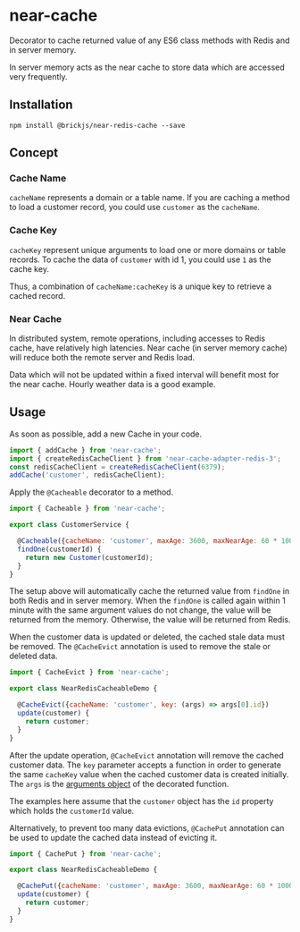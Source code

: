 # near-cache

Decorator to cache returned value of any ES6 class methods with Redis and in server memory.

In server memory acts as the near cache to store data which are accessed very frequently.

## Installation

```
npm install @brickjs/near-redis-cache --save
```
## Concept

### Cache Name
`cacheName` represents a domain or a table name.
If you are caching a method to load a customer record, you could use `customer` as the `cacheName`.

### Cache Key
`cacheKey` represent unique arguments to load one or more domains or table records. 
To cache the data of `customer` with id 1, you could use `1` as the cache key.

Thus, a combination of `cacheName:cacheKey` is a unique key to retrieve a cached record.

### Near Cache

In distributed system, remote operations, including accesses to Redis cache, have relatively high latencies. 
Near cache (in server memory cache) will reduce both the remote server and Redis load.

Data which will not be updated within a fixed interval will benefit most for the near cache.
Hourly weather data is a good example.

## Usage

As soon as possible, add a new Cache in your code.

```javascript
import { addCache } from 'near-cache';
import { createRedisCacheClient } from 'near-cache-adapter-redis-3';
const redisCacheClient = createRedisCacheClient(6379);
addCache('customer', redisCacheClient);
```

Apply the `@Cacheable` decorator to a method.

```javascript
import { Cacheable } from 'near-cache';

export class CustomerService {

  @Cacheable({cacheName: 'customer', maxAge: 3600, maxNearAge: 60 * 1000})
  findOne(customerId) {
    return new Customer(customerId);
  }
}
```

The setup above will automatically cache the returned value from `findOne` in both Redis and in server memory.
When the `findOne` is called again within 1 minute with the same argument values  do not change, the value will be returned from the memory.
Otherwise, the value will be returned from Redis.

When the customer data is updated or deleted, the cached stale data must be removed. The `@CacheEvict` annotation is used to remove the stale or deleted data.

 ```javascript
 import { CacheEvict } from 'near-cache';
 
 export class NearRedisCacheableDemo {
 
   @CacheEvict({cacheName: 'customer', key: (args) => args[0].id})
   update(customer) {
     return customer;
   }
 }
 ```

After the update operation, `@CacheEvict` annotation will remove the cached customer data.
The `key` parameter accepts a function in order to generate the same `cacheKey` value when the cached customer data is created initially.
The `args` is the [arguments object](https://developer.mozilla.org/en-US/docs/Web/JavaScript/Reference/Functions/arguments) of the decorated function.

The examples here assume that the `customer` object has the `id` property which holds the `customerId` value. 

Alternatively, to prevent too many data evictions, `@CachePut` annotation can be used to update the cached data instead of evicting it.

 ```javascript
 import { CachePut } from 'near-cache';
 
 export class NearRedisCacheableDemo {
 
   @CachePut({cacheName: 'customer', maxAge: 3600, maxNearAge: 60 * 1000, key: (args) => args[0].id})
   update(customer) {
     return customer;
   }
 }
 ```
